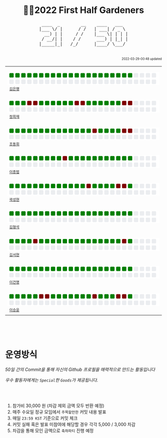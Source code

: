 <h1 align="center"> 🧑‍🌾2022 First Half Gardeners </h1>
<!-- 🧑‍🌾2022 First Half Gardeners -->







<!---------------->
<!-- 진척도 영역 -->
<!---------------->

<!-- http://patorjk.com/software/taag/#p=display&f=Ogre&t=X%20%20%20%2F%20%20%2050 -->
<pre align="center">
 ____  _        __    ____   ___  
|___ \/ |      / /   | ___| / _ \ 
  __) | |     / /    |___ \| | | |
 / __/| |    / /      ___) | |_| |
|_____|_|   /_/      |____/ \___/ 
                                  
</pre>


<div align="right">
 <sup><sub>2022-03-29-00:48 updated</sub></sup>
</div>


<table align="center">
  <tr>
    <td align="left"><a href="https://github.com/kimbank"><img src="https://avatars.githubusercontent.com/u/87305109?v=4" width="50px;" alt=""/></a>&nbsp;&nbsp;<img src="https://github.com/GDSCINHA/2022-Gardeners/blob/main/svg/kimbank.svg"><br /><sup>&nbsp;&nbsp;<a href="https://github.com/kimbank">김은행</a><br /></sup></td>
  </tr>
  <tr>
    <td align="left"><a href="https://github.com/heejaedev"><img src="https://avatars.githubusercontent.com/u/47102119?v=4" width="50px;" alt=""/></a>&nbsp;&nbsp;<img src="https://github.com/GDSCINHA/2022-Gardeners/blob/main/svg/heejaedev.svg"><br /><sup>&nbsp;&nbsp;<a href="https://github.com/heejaedev">정희재</a><br /></sup></td>
  </tr>
  <tr>
    <td align="left"><a href="https://github.com/DongHwiCho"><img src="https://avatars.githubusercontent.com/u/88920954?v=4" width="50px;" alt=""/></a>&nbsp;&nbsp;<img src="https://github.com/GDSCINHA/2022-Gardeners/blob/main/svg/donghwicho.svg"><br /><sup>&nbsp;&nbsp;<a href="https://github.com/DongHwiCho">조동휘<a><br /></sup></td>
  </tr>
  <tr>
    <td align="left"><a href="https://github.com/bub3690"><img src="https://avatars.githubusercontent.com/u/30468434?v=4" width="50px;" alt=""/></a>&nbsp;&nbsp;<img src="https://github.com/GDSCINHA/2022-Gardeners/blob/main/svg/bub3690.svg"><br /><sup>&nbsp;&nbsp;<a href="https://github.com/bub3690">이종법</a><br /></sup></td>
  </tr>
  <tr>
    <td align="left"><a href="https://github.com/kwarksh"><img src="https://avatars.githubusercontent.com/u/68470454?v=4" width="50px;" alt=""/></a>&nbsp;&nbsp;<img src="https://github.com/GDSCINHA/2022-Gardeners/blob/main/svg/kwarksh.svg"><br /><sup>&nbsp;&nbsp;<a href="https://github.com/kwarksh">곽성현</a><br /></sup></td>
  </tr>
  <tr>
    <td align="left"><a href="https://github.com/kimhs982"><img src="https://avatars.githubusercontent.com/u/90133906?v=4" width="50px;" alt=""/></a>&nbsp;&nbsp;<img src="https://github.com/GDSCINHA/2022-Gardeners/blob/main/svg/kimhs982.svg"><br /><sup>&nbsp;&nbsp;<a href="https://github.com/kimhs982">김형석</a><br /></sup></td>
  </tr>
  <tr>
    <td align="left"><a href="https://github.com/deEdenKim"><img src="https://avatars.githubusercontent.com/u/101259627?v=4" width="50px;" alt=""/></a>&nbsp;&nbsp;<img src="https://github.com/GDSCINHA/2022-Gardeners/blob/main/svg/deEdenKim.svg"><br /><sup>&nbsp;&nbsp;<a href="https://github.com/deEdenKim">김서현</a><br /></sup></td>
  </tr>
  <tr>
    <td align="left"><a href="https://github.com/D3SP3R4D0S"><img src="https://avatars.githubusercontent.com/u/90773781?v=4" width="50px;" alt=""/></a>&nbsp;&nbsp;<img src="https://github.com/GDSCINHA/2022-Gardeners/blob/main/svg/D3SP3R4D0S.svg"><br /><sup>&nbsp;&nbsp;<a href="https://github.com/D3SP3R4D0S">이건명</a><br /></sup></td>
  </tr>
  <tr>
    <td align="left"><a href="https://github.com/omk2477"><img src="https://avatars.githubusercontent.com/u/29624902?v=4" width="50px;" alt=""/></a>&nbsp;&nbsp;<img src="https://github.com/GDSCINHA/2022-Gardeners/blob/main/svg/omk2477.svg"><br /><sup>&nbsp;&nbsp;<a href="https://github.com/omk2477">이승윤</a><br /></sup></td>
  </tr>
</table>

<br /><br /><br />







<!------------------>
<!-- 운영방식 영역 -->
<!------------------>

# 운영방식

_50일 간의 Commit을 통해 자신의 Github 프로필을 매력적으로 만드는 활동입니다_

_우수 활동자에게는 `Special`한 `Goods`가 제공됩니다._

<br /><br />

1. 참가비 30,000 원 (차감 제외 금액 모두 반환 예정)
2. 매주 수요일 정규 모임에서 `주목할만한` 커밋 내용 발표
3. 매일 `23:59 KST` 기준으로 커밋 체크
4. 커밋 실패 혹은 발표 미참여에 해당할 경우 각각 5,000 / 3,000 차감
5. 차감을 통해 모인 금액으로 `축하파티` 진행 예정

















<!-- ![Metrics](https://metrics.lecoq.io/kimbank?template=classic&base.activity=0&base.community=0&base.repositories=0&base.metadata=0&isocalendar=1&lines=1&isocalendar.duration=half-year&config.timezone=Asia%2FSeoul) -->
<!-- 참고 : https://metrics.lecoq.io/ -->
